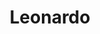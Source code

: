 ---
instagram: https://instagram.com/leonardo_company
linkedin: https://linkedin.com/company/leonardo_company
logohandle: leonardocompany
sort: leonardocompany
title: Leonardo
twitter: https://x.com/Leonardo_live
website: https://www.leonardocompany.com/en/home
youtube: https://youtube.com/c/LeonardoCompany
---